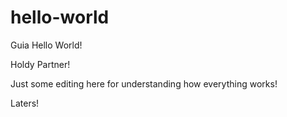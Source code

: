 # hello-world
Guia Hello World!

Holdy Partner!

Just some editing here for understanding how everything works!

Laters!
